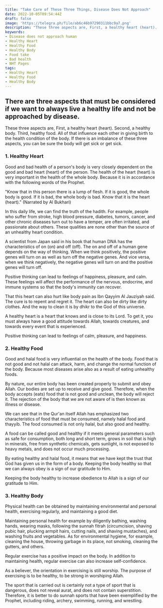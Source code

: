 ```yaml
---
title: "Take Care of These Three Things, Disease Does Not Approach"
date: 2022-10-05T09:54:44Z
draft: false
image: 'https://telegra.ph/file/ab6c46b97290311bbc9a7.png'
description: "These three aspects are, First, a healthy heart (heart). Second, a healthy body. Third, healthy food. A Healthy Heart, Healthy Food, Healthy Body, Food take, Bad health,"
keywords:
- Disease does not approach human
- Healthy Heart
- Healthy Food
- Healthy Body
- Food take
- Bad health
- NHT Pages
tags:
- Healthy Heart
- Healthy Food
- Healthy Body
---
```



## There are three aspects that must be considered if we want to always live a healthy life and not be approached by disease.

These three aspects are, First, a healthy heart (heart). Second, a healthy body. Third, healthy food. All of that influence each other in giving birth to the health condition of the body. If there is an imbalance of these three aspects, you can be sure the body will get sick or get sick.

### 1. Healthy Heart

Good and bad health of a person's body is very closely dependent on the good and bad heart (heart) of the person. The health of the heart (heart) is very important in the health of the whole body. Because it is in accordance with the following words of the Prophet.

"Know that in this person there is a lump of flesh. If it is good, the whole body is good. If it is bad, the whole body is bad. Know that it is the heart (heart)."
(Narrated by Al Bukhari)

In this daily life, we can find the truth of the hadith. For example, people who suffer from stroke, high blood pressure, diabetes, tumors, cancer, and other chronic diseases turn out to have a temper, are often irritated, and passionate about others. These qualities are none other than the source of an unhealthy heart condition.

A scientist from Japan said in his book that human DNA has the characteristics of on (on) and off (off). The on and off of a human gene depends on the way of thinking. When we think positively, the positive genes will turn on as well as turn off the negative genes. And vice versa, when we think negatively, the negative genes will turn on and the positive genes will turn off.

Positive thinking can lead to feelings of happiness, pleasure, and calm. These feelings will affect the performance of the nervous, endocrine, and immune systems so that the body's immunity can recover.

That this heart can also hurt like body pain as Ibn Qayyim Al Jauziyah said. The cure is to repent and regret it. The heart can also be dirty like dirty clothes. And the way to clean it is by dhikr to the God of this universe.

A healthy heart is a heart that knows and is close to its Lord. To get it, you must always have a good attitude towards Allah, towards creatures, and towards every event that is experienced.

Positive thinking can lead to feelings of calm, pleasure, and happiness.

### 2. Healthy Food

Good and halal food is very influential on the health of the body. Food that is not good and not halal can attack, harm, and change the normal function of the body. Because most diseases arise also as a result of eating unhealthy foods.

By nature, our entire body has been created properly to submit and obey Allah. Our bodies are set up to receive and give good. Therefore, when the body accepts (eats) food that is not good and unclean, the body will reject it. The rejection of the body that we are not aware of is then known as illness or disease.

We can see that in the Qur'an itself Allah has emphasized two characteristics of food that must be consumed, namely halal food and thayyib. The food consumed is not only halal, but also good and healthy.

A food can be called good and healthy if it meets general parameters such as safe for consumption, both long and short term, grows in soil that is high in minerals, free from synthetic chemicals, gets sunlight, is not exposed to heavy metals, and does not occur much processing.

By eating healthy and halal food, it means that we have kept the trust that God has given us in the form of a body. Keeping the body healthy so that we can always obey is a sign of our gratitude to Him.

Keeping the body healthy to increase obedience to Allah is a sign of our gratitude to Him.

### 3. Healthy Body

Physical health can be obtained by maintaining environmental and personal health, exercising regularly, and maintaining a good diet.

Maintaining personal health for example by diligently bathing, washing hands, wearing masks, following the sunnah fitrah (circumcision, shaving pubic hair, plucking armpit hairs, cutting nails, and shaving mustaches), and washing fruits and vegetables. As for environmental hygiene, for example, cleaning the house, throwing garbage in its place, not smoking, cleaning the gutters, and others.

Regular exercise has a positive impact on the body. In addition to maintaining health, regular exercise can also increase self-confidence.

As a believer, the orientation in exercising is still worship. The purpose of exercising is to be healthy, to be strong in worshiping Allah.

The sport that is carried out is certainly not a type of sport that is dangerous, does not reveal aurat, and does not contain superstition. Therefore, it is better to do sunnah sports that have been exemplified by the Prophet, including riding, archery, swimming, running, and wrestling.